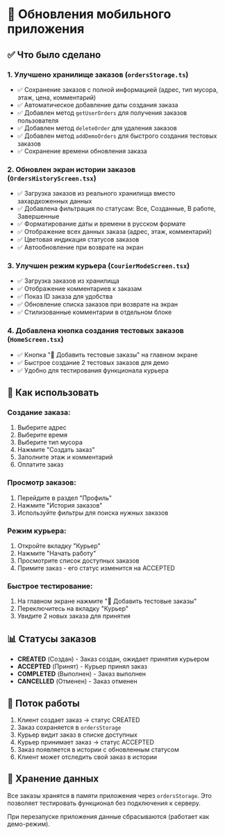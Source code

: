 # 🚀 Обновления мобильного приложения

## ✅ Что было сделано

### 1. Улучшено хранилище заказов (`ordersStorage.ts`)
   - ✅ Сохранение заказов с полной информацией (адрес, тип мусора, этаж, цена, комментарий)
   - ✅ Автоматическое добавление даты создания заказа
   - ✅ Добавлен метод `getUserOrders` для получения заказов пользователя
   - ✅ Добавлен метод `deleteOrder` для удаления заказов
   - ✅ Добавлен метод `addDemoOrders` для быстрого создания тестовых заказов
   - ✅ Сохранение времени обновления заказа

### 2. Обновлен экран истории заказов (`OrdersHistoryScreen.tsx`)
   - ✅ Загрузка заказов из реального хранилища вместо захардкоженных данных
   - ✅ Добавлена фильтрация по статусам: Все, Созданные, В работе, Завершенные
   - ✅ Форматирование даты и времени в русском формате
   - ✅ Отображение всех данных заказа (адрес, этаж, комментарий)
   - ✅ Цветовая индикация статусов заказов
   - ✅ Автообновление при возврате на экран

### 3. Улучшен режим курьера (`CourierModeScreen.tsx`)
   - ✅ Загрузка заказов из хранилища
   - ✅ Отображение комментариев к заказам
   - ✅ Показ ID заказа для удобства
   - ✅ Обновление списка заказов при возврате на экран
   - ✅ Стилизованные комментарии в отдельном блоке

### 4. Добавлена кнопка создания тестовых заказов (`HomeScreen.tsx`)
   - ✅ Кнопка "🧪 Добавить тестовые заказы" на главном экране
   - ✅ Быстрое создание 2 тестовых заказов для демо
   - ✅ Удобно для тестирования функционала курьера

## 🎯 Как использовать

### Создание заказа:
1. Выберите адрес
2. Выберите время
3. Выберите тип мусора
4. Нажмите "Создать заказ"
5. Заполните этаж и комментарий
6. Оплатите заказ

### Просмотр заказов:
1. Перейдите в раздел "Профиль"
2. Нажмите "История заказов"
3. Используйте фильтры для поиска нужных заказов

### Режим курьера:
1. Откройте вкладку "Курьер"
2. Нажмите "Начать работу"
3. Просмотрите список доступных заказов
4. Примите заказ - его статус изменится на ACCEPTED

### Быстрое тестирование:
1. На главном экране нажмите "🧪 Добавить тестовые заказы"
2. Переключитесь на вкладку "Курьер"
3. Увидите 2 новых заказа для принятия

## 📊 Статусы заказов

- **CREATED** (Создан) - Заказ создан, ожидает принятия курьером
- **ACCEPTED** (Принят) - Курьер принял заказ
- **COMPLETED** (Выполнен) - Заказ выполнен
- **CANCELLED** (Отменен) - Заказ отменен

## 🔄 Поток работы

1. Клиент создает заказ → статус CREATED
2. Заказ сохраняется в `ordersStorage`
3. Курьер видит заказ в списке доступных
4. Курьер принимает заказ → статус ACCEPTED
5. Заказ появляется в истории с обновленным статусом
6. Клиент может отследить свой заказ в истории

## 💾 Хранение данных

Все заказы хранятся в памяти приложения через `ordersStorage`. 
Это позволяет тестировать функционал без подключения к серверу.

При перезапуске приложения данные сбрасываются (работает как демо-режим).


